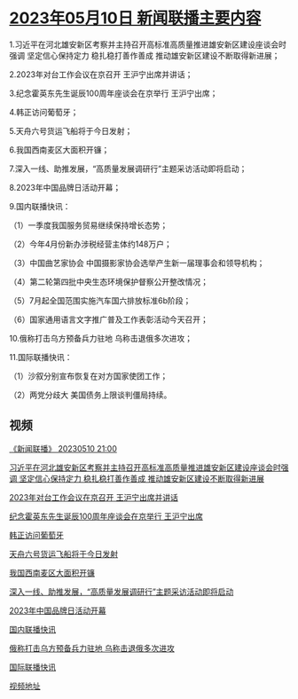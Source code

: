 # [2023年05月10日 新闻联播主要内容](https://tv.cctv.com/lm/xwlb/day/20230510.shtml)

1.习近平在河北雄安新区考察并主持召开高标准高质量推进雄安新区建设座谈会时强调 坚定信心保持定力 稳扎稳打善作善成 推动雄安新区建设不断取得新进展；

2.2023年对台工作会议在京召开 王沪宁出席并讲话；

3.纪念霍英东先生诞辰100周年座谈会在京举行 王沪宁出席；

4.韩正访问葡萄牙；

5.天舟六号货运飞船将于今日发射；

6.我国西南麦区大面积开镰；

7.深入一线、助推发展，“高质量发展调研行”主题采访活动即将启动；

8.2023年中国品牌日活动开幕；

9.国内联播快讯：

（1）一季度我国服务贸易继续保持增长态势；

（2）今年4月份新办涉税经营主体约148万户；

（3）中国曲艺家协会 中国摄影家协会选举产生新一届理事会和领导机构；

（4）第二轮第四批中央生态环境保护督察公开整改情况；

（5）7月起全国范围实施汽车国六排放标准6b阶段；

（6）国家通用语言文字推广普及工作表彰活动今天召开；

10.俄称打击乌方预备兵力驻地 乌称击退俄多次进攻；

11.国际联播快讯：

（1）沙叙分别宣布恢复在对方国家使团工作；

（2）两党分歧大 美国债务上限谈判僵局持续。

## 视频

[《新闻联播》 20230510 21:00](https://tv.cctv.com/2023/05/11/VIDEIFKVsltWYkpXJN0V2TGd230511.shtml)

[习近平在河北雄安新区考察并主持召开高标准高质量推进雄安新区建设座谈会时强调 坚定信心保持定力 稳扎稳打善作善成 推动雄安新区建设不断取得新进展](https://tv.cctv.com/2023/05/10/VIDE5TQmBXHSOs2J3Ar6EjiI230510.shtml)

[2023年对台工作会议在京召开 王沪宁出席并讲话](https://tv.cctv.com/2023/05/10/VIDE0VNxMsGCvNmru4S6s6g6230510.shtml)

[纪念霍英东先生诞辰100周年座谈会在京举行 王沪宁出席](https://tv.cctv.com/2023/05/10/VIDEEpvTyHjJkI2bCRSS5kHP230510.shtml)

[韩正访问葡萄牙](https://tv.cctv.com/2023/05/10/VIDENVveq2kaMnUqqNmILE1z230510.shtml)

[天舟六号货运飞船将于今日发射](https://tv.cctv.com/2023/05/10/VIDEpkqN16zIrg3CbFX58jq7230510.shtml)

[我国西南麦区大面积开镰](https://tv.cctv.com/2023/05/10/VIDEUytIFSQ6vp8TTqO534tV230510.shtml)

[深入一线、助推发展，“高质量发展调研行”主题采访活动即将启动](https://tv.cctv.com/2023/05/10/VIDEWdzeSOnaHDzKTRgrwXzz230510.shtml)

[2023年中国品牌日活动开幕](https://tv.cctv.com/2023/05/10/VIDEhAxezWb3Z2PgzTlJtOlK230510.shtml)

[国内联播快讯](https://tv.cctv.com/2023/05/10/VIDEmkhI2eUKLHdGjD5JkXrm230510.shtml)

[俄称打击乌方预备兵力驻地 乌称击退俄多次进攻](https://tv.cctv.com/2023/05/10/VIDEkrIoZyQ3OhcDrxLqrUcY230510.shtml)

[国际联播快讯](https://tv.cctv.com/2023/05/10/VIDEgsiUlbe0yqI8ZHmxoGFh230510.shtml)

[视频地址](https://tv.cctv.com/lm/xwlb/day/20230510.shtml) 

